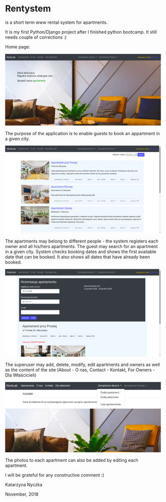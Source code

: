 # Rentystem 
is a short term www rental system for apartments.

It is my first Python/Django project after I finished python bootcamp.
It still needs couple of corrections :)

Home page:<br>

<img src="home_s.png" style="width: 700px">

The purpose of the application is to enable guests to book an appartment in a given city.

<img src="apartments_s.png" style="width: 700px">

The apartments may belong to different people - the system registers each owner and all his/hers apartments.
The guest may search for an apartment in a given city.
System checks booking dates and shows the first available date that can be booked.
It also shows all dates that have already been booked. 

<img src="booking_s.png" style="width: 700px">

The superuser may add, delete, modify, edit apartments and owners as well as the content of the site 
(About - O nas, Contact - Kontakt, For Owners - Dla Właścicieli)

<img src="dbmanagement_s.png" style="width: 700px">

The photos to each apartment can also be added by editing each apartment. 

I will be grateful for any constructive comment :)

Katarzyna Nyczka

November, 2018


